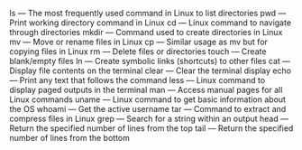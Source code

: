 ls — The most frequently used command in Linux to list directories
pwd — Print working directory command in Linux
cd — Linux command to navigate through directories
mkdir — Command used to create directories in Linux
mv — Move or rename files in Linux
cp — Similar usage as mv but for copying files in Linux
rm — Delete files or directories
touch — Create blank/empty files
ln — Create symbolic links (shortcuts) to other files
cat — Display file contents on the terminal
clear — Clear the terminal display
echo — Print any text that follows the command
less — Linux command to display paged outputs in the terminal
man — Access manual pages for all Linux commands
uname — Linux command to get basic information about the OS
whoami — Get the active username
tar — Command to extract and compress files in Linux
grep — Search for a string within an output
head — Return the specified number of lines from the top
tail — Return the specified number of lines from the bottom
